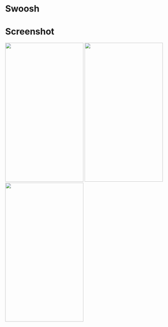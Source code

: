 # Swoosh

<h1>Screenshot</h1>

<img src = "https://user-images.githubusercontent.com/7590943/29253356-b834ba16-8097-11e7-8bd8-17190464da49.png" width = "250px" height = "444px"> <img src = "https://user-images.githubusercontent.com/7590943/29253355-b8341692-8097-11e7-9234-9e4e649f94f1.png" width = "250px" height = "444px"> <img src = "https://user-images.githubusercontent.com/7590943/29253357-b8362504-8097-11e7-8305-6c81c7f9ba97.png" width = "250px" height = "444px"> 
